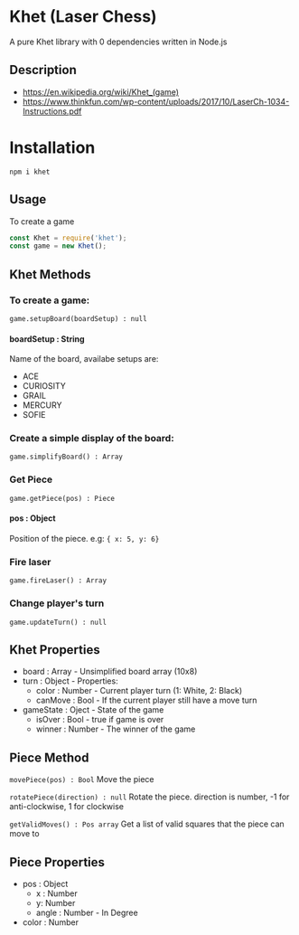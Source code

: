# Khet (Laser Chess)
A pure Khet library with 0 dependencies written in Node.js

## Description
* https://en.wikipedia.org/wiki/Khet_(game)
* https://www.thinkfun.com/wp-content/uploads/2017/10/LaserCh-1034-Instructions.pdf

# Installation
```npm i khet```

## Usage
To create a game
```js
const Khet = require('khet');
const game = new Khet();
```

## Khet Methods
### To create a game:

`game.setupBoard(boardSetup) : null`

#### boardSetup : String
Name of the board, availabe setups are:
* ACE
* CURIOSITY
* GRAIL
* MERCURY
* SOFIE

### Create a simple display of the board:

`game.simplifyBoard() : Array`

### Get Piece

`game.getPiece(pos) : Piece`

#### pos : Object
Position of the piece. e.g:
`{ x: 5, y: 6}`

### Fire laser
`game.fireLaser() : Array`

### Change player's turn
`game.updateTurn() : null`

## Khet Properties
* board : Array - Unsimplified board array (10x8)
* turn : Object - Properties: 
    * color : Number - Current player turn (1: White, 2: Black)
    * canMove : Bool - If the current player still have a move turn
* gameState : Oject - State of the game
    * isOver : Bool - true if game is over
    * winner : Number - The winner of the game

## Piece Method

`movePiece(pos) : Bool`
Move the piece

`rotatePiece(direction) : null`
Rotate the piece. direction is number, -1 for anti-clockwise, 1 for clockwise

`getValidMoves() : Pos array`
Get a list of valid squares that the piece can move to

## Piece Properties
* pos : Object
    * x : Number
    * y: Number
    * angle : Number - In Degree
* color : Number
